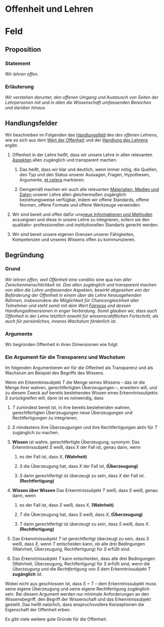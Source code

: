 <!---
   NAME - The NAME of this project is:
ethos

  FILE - The FILENAME of the current file is:
/v4a2.md

  CREATION - This project was CREATED on:
2017-01-28-16:15:00 UTC

  MODIFICATION - This project was last MODIFIED on:
2017-01-28-16:15:00 UTC

  VERSION - The current VERSION of this project is:
<git-commit-hash>-2017-01-28-16:15:00 UTC

  CREATOR(S) - This project was CREATED by:
Michael Czechowski, Martin Maga

  CONTACT - You can CONTACT the creator(s) or developer(s) of this project at:
E-Mail: mail@martinmaga.de

  COPYRIGHT - The COPYRIGHT holder of this project is:
COPYRIGHT (c) 2016 Martin Maga

  LICENSE - This project is LICENSED under the following license:
Martin Maga 2016 CC BY-SA 4.0 https://creativecommons.org

  SUBFILE – This is a SUBFILE! For more INFORMATION on this project go to:
/README.md
--->

# Offenheit und Lehren
# Feld
## Proposition
### Statement
*Wir lehren offen.*

### Erläuterung
*Wir verstehen darunter, den offenen Umgang und Austausch von Seiten der Lehrpersonen mit und in allen die Wissenschaft umfassenden Bereichen und darüber hinaus.*

## Handlungsfelder
Wir beschreiben im Folgenden das [Handlungsfeld](../synopsis/overview.md) des *des offenen Lehrens*, wie es sich aus dem [Wert der Offenheit](../values/v4_openness.md) und der [Handlung des Lehrens](../actions/a2_teach.md) ergibt.

1. Offenheit in der Lehre heißt, dass wir unsere Lehre in allen relevanten [Aspekten](../contents/actions/a2_teach.md) allen zugänglich und transparent machen.

    1. Das heißt, dass wir klar und deutlich, wenn immer nötig, die Quellen, den Typ und den Status unserer Aussagen, Fragen, Hypothesen, Argumente, [et cetera](../contents/actions/a2_teach.md) markieren.

    2. Demgemäß machen wir auch alle relevanten [Materialien, Medien und Daten](../contents/actions/a2_teach.md) unserer Lehre allen gleichermaßen zugänglich beziehungsweise verfügbar, indem wir offene Standards, offene Normen, offene Formate und offene Werkzeuge verwenden.

2. Wir sind bereit und offen dafür uns[neue Informationen und Methoden](../contents/actions/a2_teach.md) anzueignen und diese in unsere Lehre zu integrieren, sofern sie den qualitativ- professionellen und institutionellen Standarts gerecht werden.

3. Wir sind bereit unsere eigenen Grenzen unserer Fähigkeiten, Kompetenzen und unseres Wissens offen zu kommunizieren.

## Begründung
### Grund
*Wir lehren offen, weil Offenheit eine* conditio sine qua non *aller Zwischenmenschlichkeit ist. Das allen zugänglich und transparent machen von allen die Lehre umfassenden Aspekten, bewirkt abgesehen von der Beförderung der Offenheit in einem über die Lehre hinausgehenden Rahmen, insbesondere die Möglichkeit für Chancengleichheit aller Teilnehmer und steht somit mit dem Wert [Fairness](../contents/values/v1_fairness.md) und dessen Handlungsdimensionen in enger Verbindung. Somit glauben wir, dass auch Offenheit in der Lehre letztlich sowohl für wissenscahftlichen Fortschritt, als auch für persönliches, inneres Wachstum förderlich ist.*

### Argumente
Wir begründen Offenheit in ihren Dimensionen wie folgt:

### Ein Argument für die Transparenz und Wachstum
Im folgenden Argumentieren wir für die Offenheit als Transparenz und als Wachstum am Beispiel des Begriffs des Wissens.

Wenn ein Erkenntnissubjekt *T* die Menge seines Wissens – das ist die Menge ihrer wahren, gerechtfertigten Überzeugungen –, erweitern will, und zu diesem Zweck auf bereits bestehendes Wissen eines Erkenntnissubjekts *S* zurückgreifen will, dann ist es notwendig, dass

1. *T* zumindest bereit ist, in ihre bereits bestehenden wahren, gerechtfertigten Überzeugungen neue Überzeugungen und Rechtfertigungen zu integrieren;
2. *S* mindestens ihre Überzeugungen und ihre Rechtfertigungen aktiv für *T* zugänglich zu machen.

1. **Wissen** ist wahre, gerechtfertigte Überzeugung; synonym: Das Erkenntnissubjekt *S* weiß, dass *X* der Fall ist, genau dann, wenn

    1. es der Fall ist, dass *X*, **(Wahrheit)**

    2. *S* die Überzeugung hat, dass *X* der Fall ist, **(Überzeugung)**

    3. *S* darin gerechtfertigt ist überzeugt zu sein, dass *X* der Fall ist. **(Rechtfertigung)**

2. **Wissen über Wissen** Das Erkenntnissubjekt *T* weiß, dass *S* weiß, genau dann, wenn

    1. es der Fall ist, dass *S* weiß, dass *X*, **(Wahrheit)**

    2. *T* die Überzeugung hat, dass *S* weiß, dass *X*, **(Überzeugung)**

    3. *T* darin gerechtfertigt ist überzeugt zu sein, dass *S* weiß, dass *X*. **(Rechtfertigung)**

3. Das Erkenntnissubjekt *T* ist gerechtfertigt überzeugt zu sein, dass *S* weiß, dass *X*, wenn *T* entscheiden kann, ob alle drei Bedingungen (Wahrheit, Überzeugung, Rechtfertigung) für *S* erfüllt sind.

4. Das Erkenntnissubjekt *T* kann entscheiden, dass alle drei Bedingungen (Wahrheit, Überzeugung, Rechtfertigung) für *S* erfüllt sind, wenn die *Überzeugung* und die *Rechtfertigung* von *S* dem Erkenntnissubjekt *T* **zugänglich** ist.

Wobei nicht aus geschlossen ist, dass *S = T* – dem Erkenntnissubjekt muss seine eigene Überzeugung und seine eigene Rechtfertigung zugänglich sein.
Bei diesem Argument werden nur minimale Anforderungen an den Wissensbegriff, den Begriff der Wissenschaft und das Erkenntnissubjekt gestellt.
Das heißt natürlich, dass anspruchsvollere Konzeptionen die Eigenschaft der Offenheit erben.

Es gibt viele weitere gute Gründe für die Offenheit.
